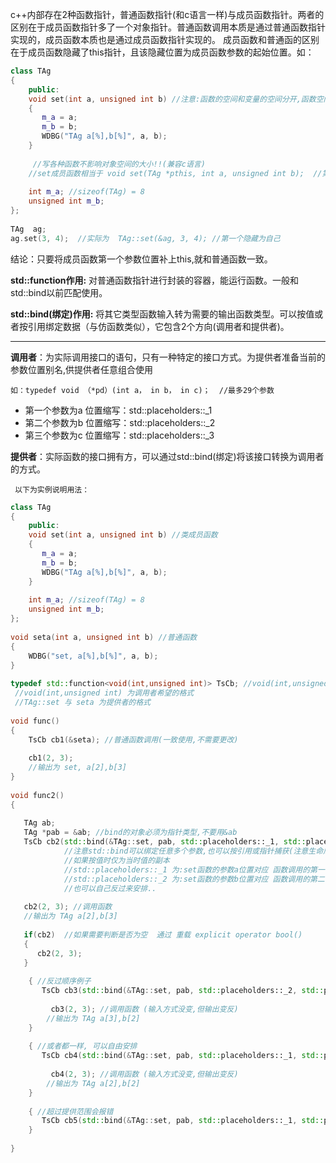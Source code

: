 c++内部存在2种函数指针，普通函数指针(和c语言一样)与成员函数指针。两者的区别在于成员函数指针多了一个对象指针。普通函数调用本质是通过普通函数指针实现的，成员函数本质也是通过成员函数指针实现的。
 成员函数和普通函的区别在于成员函数隐藏了this指针，且该隐藏位置为成员函数参数的起始位置。如：         
``` cpp
class TAg
{
    public:
    void set(int a, unsigned int b) //注意:函数的空间和变量的空间分开,函数空间所有类共用,变量空间每个对象都有一份.
    {
       m_a = a;
       m_b = b;
       WDBG("TAg a[%],b[%]", a, b);
    }
 
     //写各种函数不影响对象空间的大小!!(兼容c语言)
    //set成员函数相当于 void set(TAg *pthis, int a, unsigned int b);  //第一个参数隐藏了
 
    int m_a; //sizeof(TAg) = 8
    unsigned int m_b;
};
 
TAg  ag;
ag.set(3, 4);  //实际为  TAg::set(&ag, 3, 4); //第一个隐藏为自己
 ```
 结论：只要将成员函数第一个参数位置补上this,就和普通函数一致。

**std::function作用:**   对普通函数指针进行封装的容器，能运行函数。一般和std::bind以前匹配使用。

**std::bind(绑定)作用:**   将其它类型函数输入转为需要的输出函数类型。可以按值或者按引用绑定数据（与仿函数类似），它包含2个方向(调用者和提供者)。

---

**调用者**：为实际调用接口的语句，只有一种特定的接口方式。为提供者准备当前的参数位置别名,供提供者任意组合使用

 `如：typedef void （*pd）(int a， in b， in c)；  //最多29个参数`
- 第一个参数为a        位置缩写：std::placeholders::_1
- 第二个参数为b       位置缩写：std::placeholders::_2
- 第三个参数为c        位置缩写：std::placeholders::_3

 **提供者**：实际函数的接口拥有方，可以通过std::bind(绑定)将该接口转换为调用者的方式。

     以下为实例说明用法：
```cpp
class TAg
{
    public:
    void set(int a, unsigned int b) //类成员函数
    {
       m_a = a;
       m_b = b;
       WDBG("TAg a[%],b[%]", a, b);
    }
 
    int m_a; //sizeof(TAg) = 8
    unsigned int m_b;
};
 
void seta(int a, unsigned int b) //普通函数
{
    WDBG("set, a[%],b[%]", a, b);
}
 
typedef std::function<void(int,unsigned int)> TsCb; //void(int,unsigned int) 为模板参数指针的类型, void为返回参数类型,()内部为每个参数的类型.必须要匹配才能编译
 //void(int,unsigned int) 为调用者希望的格式
 //TAg::set 与 seta 为提供者的格式
  
void func()
{
    TsCb cb1(&seta); //普通函数调用(一致使用,不需要更改)
 
    cb1(2, 3);
    //输出为 set, a[2],b[3]
}
 
void func2()
{
 
   TAg ab;
   TAg *pab = &ab; //bind的对象必须为指针类型,不要用&ab
   TsCb cb2(std::bind(&TAg::set, pab, std::placeholders::_1, std::placeholders::_2)); //将成员函数变为普通函数
            //注意std::bind可以绑定任意多个参数,也可以按引用或指针捕获(注意生命周期).
            //如果按值时仅为当时值的副本
            //std::placeholders::_1 为:set函数的参数a位置对应 函数调用的第一个位置
            //std::placeholders::_2 为:set函数的参数b位置对应 函数调用的第二个位置  
            //也可以自己反过来安排..
 
   cb2(2, 3); //调用函数
   //输出为 TAg a[2],b[3]
 
   if(cb2)  //如果需要判断是否为空  通过 重载 explicit operator bool()
   {
      cb2(2, 3);
   }
 
    { //反过顺序例子
       TsCb cb3(std::bind(&TAg::set, pab, std::placeholders::_2, std::placeholders::_1)); //将成员函数变为普通函数
 
         cb3(2, 3); //调用函数 (输入方式没变,但输出变反)
        //输出为 TAg a[3],b[2]
    }
 
    { //或者都一样, 可以自由安排
       TsCb cb4(std::bind(&TAg::set, pab, std::placeholders::_1, std::placeholders::_1)); //将成员函数变为普通函数
 
         cb4(2, 3); //调用函数 (输入方式没变,但输出变反)
        //输出为 TAg a[2],b[2]
    }
 
    { //超过提供范围会报错
       TsCb cb5(std::bind(&TAg::set, pab, std::placeholders::_1, std::placeholders::_3)); //编译不过!!!
    }
 
}
```